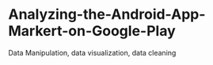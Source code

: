 # Analyzing-the-Android-App-Markert-on-Google-Play
Data Manipulation, data visualization, data cleaning
